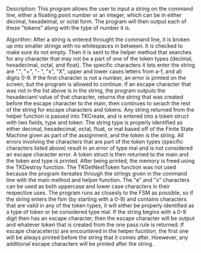 Description:
This program allows the user to input a string on the command line, either a floating point number or an integer, which can be in either decimal, hexadeimal, or octal form. The program will then output each of these "tokens" along with the type of number it is. 

Algorithm:
After a string is entered throught the command line, it is broken up into smaller strings with no whitespaces in between. It is checked to make sure its not empty. Then it is sent to the helper method that searches for any character that may not be a part of one of the token types (decimal, hexadecimal, octal, and float). The specific characters it lets enter the string are ".", "+", "- ", "x", "X", upper and lower cases letters from a-f, and all digits 0-9. If the first character is not a number, an error is printed on the screen, but the program is allowed to continue. If an escape character that was not in the list above is in the string, the program outputs the hexadeciaml value of that character, returns the string that was created before the escape character to the main, then continues to serach the rest of the string for escape characters and tokens. Any string returned from the helper function is passed into TKCreate, and is entered into a token struct with two fields, type and token. The string type is properly identified as either decimal, hexadecimal, octal, float, or mal based off of the Finite State Machine given as part of the assignment, and the token is the string. All errors involving the characters that are part of the token types (specific characters listed above) result in an error of type mal and is not considered an escape character error. A token struct is then returned to the main and the token and type is printed. After being printed, the memory is freed using the TKDestroy function. The TKGetNextToken function was not used because the program itereates through the strings given in the command line with the main method and helper function. The "e" and "x" characters can be used as both uppercase and lower case characters in their respective uses. The program runs as closesly to the FSM as possible, so if the string enters the fsm (by starting with a 0-9) and contains characters that are valid in any of the token types, it will either be properly identified as a type of token or be considered type mal. If the string begins with a 0-9 digit then has an escape character, then the escape character will be output and whatever token that is created from the one pass rule is returned. If escape characeter(s) are encountered in the helper fucntion, the first one will be always printed before the string that it comes after. Hoewever, any additional escape characters will be printed after the string.
